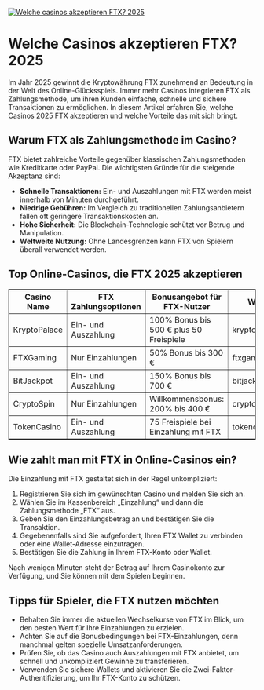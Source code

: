 [![Welche casinos akzeptieren FTX? 2025](https://123-caf.pages.dev/gitsignup.png)](https://vrmoo.ru/Bt82HjjY)

<h1>Welche Casinos akzeptieren FTX? 2025</h1>  <p>Im Jahr 2025 gewinnt die Kryptowährung FTX zunehmend an Bedeutung in der Welt des Online-Glücksspiels. Immer mehr Casinos integrieren FTX als Zahlungsmethode, um ihren Kunden einfache, schnelle und sichere Transaktionen zu ermöglichen. In diesem Artikel erfahren Sie, welche Casinos 2025 FTX akzeptieren und welche Vorteile das mit sich bringt.</p>  <h2>Warum FTX als Zahlungsmethode im Casino?</h2> <p>FTX bietet zahlreiche Vorteile gegenüber klassischen Zahlungsmethoden wie Kreditkarte oder PayPal. Die wichtigsten Gründe für die steigende Akzeptanz sind:</p> <ul>   <li><strong>Schnelle Transaktionen:</strong> Ein- und Auszahlungen mit FTX werden meist innerhalb von Minuten durchgeführt.</li>   <li><strong>Niedrige Gebühren:</strong> Im Vergleich zu traditionellen Zahlungsanbietern fallen oft geringere Transaktionskosten an.</li>   <li><strong>Hohe Sicherheit:</strong> Die Blockchain-Technologie schützt vor Betrug und Manipulation.</li>   <li><strong>Weltweite Nutzung:</strong> Ohne Landesgrenzen kann FTX von Spielern überall verwendet werden.</li> </ul>  <h2>Top Online-Casinos, die FTX 2025 akzeptieren</h2>  <table border="1" cellpadding="8" cellspacing="0" style="border-collapse: collapse; width: 100%;">   <thead>     <tr>       <th>Casino Name</th>       <th>FTX Zahlungsoptionen</th>       <th>Bonusangebot für FTX-Nutzer</th>       <th>Webseite</th>     </tr>   </thead>   <tbody>     <tr>       <td>KryptoPalace</td>       <td>Ein- und Auszahlung</td>       <td>100% Bonus bis 500 € plus 50 Freispiele</td>       <td>kryptopalace.com</td>     </tr>     <tr>       <td>FTXGaming</td>       <td>Nur Einzahlungen</td>       <td>50% Bonus bis 300 €</td>       <td>ftxgaming.bet</td>     </tr>     <tr>       <td>BitJackpot</td>       <td>Ein- und Auszahlung</td>       <td>150% Bonus bis 700 €</td>       <td>bitjackpot.io</td>     </tr>     <tr>       <td>CryptoSpin</td>       <td>Nur Einzahlungen</td>       <td>Willkommensbonus: 200% bis 400 €</td>       <td>cryptospin.games</td>     </tr>     <tr>       <td>TokenCasino</td>       <td>Ein- und Auszahlung</td>       <td>75 Freispiele bei Einzahlung mit FTX</td>       <td>tokencasino.net</td>     </tr>   </tbody> </table>  <h2>Wie zahlt man mit FTX in Online-Casinos ein?</h2> <p>Die Einzahlung mit FTX gestaltet sich in der Regel unkompliziert:</p> <ol>   <li>Registrieren Sie sich im gewünschten Casino und melden Sie sich an.</li>   <li>Wählen Sie im Kassenbereich „Einzahlung“ und dann die Zahlungsmethode „FTX“ aus.</li>   <li>Geben Sie den Einzahlungsbetrag an und bestätigen Sie die Transaktion.</li>   <li>Gegebenenfalls sind Sie aufgefordert, Ihren FTX Wallet zu verbinden oder eine Wallet-Adresse einzutragen.</li>   <li>Bestätigen Sie die Zahlung in Ihrem FTX-Konto oder Wallet.</li> </ol> <p>Nach wenigen Minuten steht der Betrag auf Ihrem Casinokonto zur Verfügung, und Sie können mit dem Spielen beginnen.</p>  <h2>Tipps für Spieler, die FTX nutzen möchten</h2> <ul>   <li>Behalten Sie immer die aktuellen Wechselkurse von FTX im Blick, um den besten Wert für Ihre Einzahlungen zu erzielen.</li>   <li>Achten Sie auf die Bonusbedingungen bei FTX-Einzahlungen, denn manchmal gelten spezielle Umsatzanforderungen.</li>   <li>Prüfen Sie, ob das Casino auch Auszahlungen mit FTX anbietet, um schnell und unkompliziert Gewinne zu transferieren.</li>   <li>Verwenden Sie sichere Wallets und aktivieren Sie die Zwei-Faktor-Authentifizierung, um Ihr FTX-Konto zu schützen.</li> </ul>